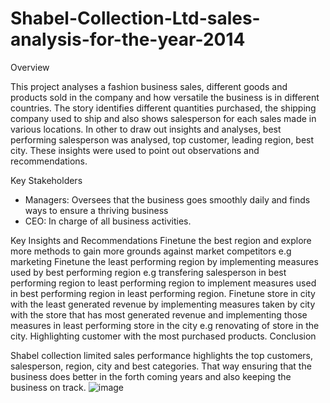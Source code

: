 # Shabel-Collection-Ltd-sales-analysis-for-the-year-2014

Overview

This project analyses a fashion business sales, different goods and products sold in the company and how versatile the business is in different countries. The story identifies different quantities purchased, the shipping company used to ship and also shows salesperson for each sales made in various locations. In other to draw out insights and analyses, best performing salesperson was analysed, top customer, leading region, best city. These insights were used to point out observations and recommendations.

Key Stakeholders
* Managers: Oversees that the business goes smoothly daily and finds ways to ensure a thriving business
* CEO: In charge of all business activities.

Key Insights and Recommendations
Finetune the best region and explore more methods to gain more grounds against market competitors e.g marketing
Finetune the least performing region by implementing measures used by best performing region e.g transfering salesperson in best performing region to least performing region to implement measures used in best performing region in least performing region.
Finetune store in city with the least generated revenue by implementing measures taken by city with the store that has most generated revenue and implementing those measures in least performing store in the city e.g renovating of store in the city.
Highlighting customer with the most purchased products.
Conclusion

Shabel collection limited sales performance highlights the top customers, salesperson, region, city and best categories. That way ensuring that the business does better in the forth coming years and also keeping the business on track.
![image](https://github.com/user-attachments/assets/84ce59f5-6ddb-4907-86f0-95472a3fddb5)

